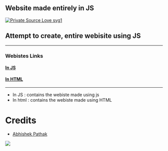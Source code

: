 ## Website made entirely in JS

[![Private Source Love svg1](https://badges.frapsoft.com/os/v1/open-source.png?v=103)]( https://github.com/scorcism/website-using-js)
<br>

## Attempt to create, entire webisite using JS
---
### Webistes Links
#### [In JS](https://scorcism.github.io/website-using-js/in_js/)
#### [In HTML](https://scorcism.github.io/website-using-js/in_html/)
---
- In JS : contains the webiste made using js
- In html : contains the webiste made using HTML


# Credits 
* [Abhishek Pathak](https://github.com/scorcism)

<a href = "https://github.com/Tanu-N-Prabhu/Python/graphs/contributors">
  <img src = "https://contrib.rocks/image?repo=scorcism/website-using-js"/>
</a>


